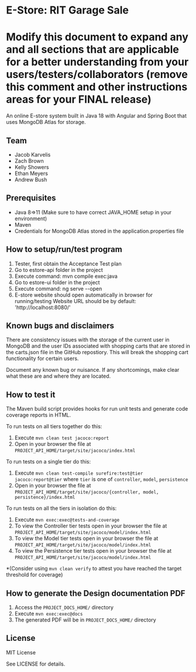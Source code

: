 # E-Store:  RIT Garage Sale
# Modify this document to expand any and all sections that are applicable for a better understanding from your users/testers/collaborators (remove this comment and other instructions areas for your FINAL release)

An online E-store system built in Java 18 with Angular and Spring Boot that uses MongoDB Atlas for storage.
  
## Team

- Jacob Karvelis
- Zach Brown
- Kelly Showers
- Ethan Meyers
- Andrew Bush


## Prerequisites

- Java 8=>11 (Make sure to have correct JAVA_HOME setup in your environment)
- Maven
- Credentials for MongoDB Atlas stored in the application.properties file

## How to setup/run/test program 
1. Tester, first obtain the Acceptance Test plan
2. Go to estore-api folder in the project
3. Execute command: mvn compile exec:java
4. Go to estore-ui folder in the project
5. Execute command: ng serve --open
6. E-store website should open automatically in browser for running/testing
Website URL should be by default: 'http://localhost:8080/'

## Known bugs and disclaimers

There are consistency issues with the storage of the current user in MongoDB and the user IDs associated with 
shopping carts that are stored in the carts.json file in the GitHub repostiory. 
This will break the shopping cart functionality for certain users.

Document any known bug or nuisance.
If any shortcomings, make clear what these are and where they are located.

## How to test it

The Maven build script provides hooks for run unit tests and generate code coverage
reports in HTML.

To run tests on all tiers together do this:

1. Execute `mvn clean test jacoco:report`
2. Open in your browser the file at `PROJECT_API_HOME/target/site/jacoco/index.html`

To run tests on a single tier do this:

1. Execute `mvn clean test-compile surefire:test@tier jacoco:report@tier` where `tier` is one of `controller`, `model`, `persistence`
2. Open in your browser the file at `PROJECT_API_HOME/target/site/jacoco/{controller, model, persistence}/index.html`

To run tests on all the tiers in isolation do this:

1. Execute `mvn exec:exec@tests-and-coverage`
2. To view the Controller tier tests open in your browser the file at `PROJECT_API_HOME/target/site/jacoco/model/index.html`
3. To view the Model tier tests open in your browser the file at `PROJECT_API_HOME/target/site/jacoco/model/index.html`
4. To view the Persistence tier tests open in your browser the file at `PROJECT_API_HOME/target/site/jacoco/model/index.html`

*(Consider using `mvn clean verify` to attest you have reached the target threshold for coverage)
  
  
## How to generate the Design documentation PDF

1. Access the `PROJECT_DOCS_HOME/` directory
2. Execute `mvn exec:exec@docs`
3. The generated PDF will be in `PROJECT_DOCS_HOME/` directory


## License

MIT License

See LICENSE for details.
